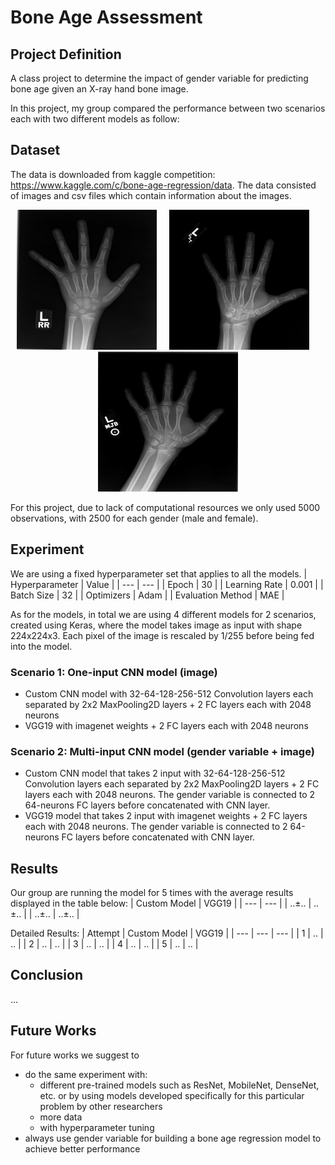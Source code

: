 # Bone Age Assessment

## Project Definition
A class project to determine the impact of gender variable for predicting bone age given an X-ray hand bone image.

In this project, my group compared the performance between two scenarios each with two different models as follow:

## Dataset
The data is downloaded from kaggle competition: https://www.kaggle.com/c/bone-age-regression/data. The data consisted of images and csv files which contain information about the images.

<div align="middle">
    <img src="sample_data\10000.png" height="224" width="224"/> &nbsp; &nbsp;
    <img src="sample_data\10001.png" height="224" width="224"/> &nbsp; &nbsp;
    <img src="sample_data\10002.png" height="224" width="224"/>
</div>

For this project, due to lack of computational resources we only used 5000 observations, with 2500 for each gender (male and female).

## Experiment
We are using a fixed hyperparameter set that applies to all the models.
| Hyperparameter | Value |
| --- | --- |
| Epoch | 30 |
| Learning Rate | 0.001 |
| Batch Size | 32 |
| Optimizers | Adam |
| Evaluation Method | MAE |

As for the models, in total we are using 4 different models for 2 scenarios, created using Keras, where the model takes image as input with shape 224x224x3. Each pixel of the image is rescaled by 1/255 before being fed into the model.
### Scenario 1: One-input CNN model (image)
- Custom CNN model with 32-64-128-256-512 Convolution layers each separated by 2x2 MaxPooling2D layers + 2 FC layers each with 2048 neurons
- VGG19 with imagenet weights + 2 FC layers each with 2048 neurons

### Scenario 2: Multi-input CNN model (gender variable + image)
- Custom CNN model that takes 2 input with 32-64-128-256-512 Convolution layers each separated by 2x2 MaxPooling2D layers + 2 FC layers each with 2048 neurons. The gender variable is connected to 2 64-neurons FC layers before concatenated with CNN layer.
- VGG19 model that takes 2 input with imagenet weights + 2 FC layers each with 2048 neurons. The gender variable is connected to 2 64-neurons FC layers before concatenated with CNN layer.

## Results
Our group are running the model for 5 times with the average results displayed in the table below:
| Custom Model | VGG19 |
| --- | --- |
| ..±.. | ..±.. |
| ..±.. | ..±.. |

Detailed Results:
| Attempt | Custom Model | VGG19 |
| --- | --- | --- |
| 1 | .. | .. |
| 2 | .. | .. |
| 3 | .. | .. |
| 4 | .. | .. |
| 5 | .. | .. |

## Conclusion
...

## Future Works
For future works we suggest to 
-   do the same experiment with:
    - different pre-trained models such as ResNet, MobileNet, DenseNet, etc. or by using models developed specifically for this particular problem by other researchers
    - more data
    - with hyperparameter tuning
- always use gender variable for building a bone age regression model to achieve better performance
